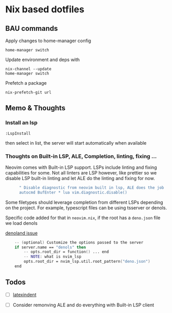# Nix based dotfiles

## BAU commands

Apply changes to home-manager config

```shell
home-manager switch
```

Update environment and deps with

```shell
nix-channel --update
home-manager switch
```

Prefetch a package

```shell
nix-prefetch-git url
```

## Memo & Thoughts

### Install an lsp

```
:LspInstall
```

then select in list, the server will start automatically when available

### Thoughts on Built-in LSP, ALE, Completion, linting, fixing ...

Neovim comes with Built-in LSP support. LSPs include linting and fixing
capabilities for some. Not all linters are LSP however, like prettier so we disable LSP
built-in linting and let ALE do the linting and fixing for now.

```nix
      " Disable diagnostic from neovim built in lsp, ALE does the job
      autocmd BufEnter * lua vim.diagnostic.disable()
```



Some filetypes should leverage completion from different LSPs depending on the
project. For example, typescript files can be using tsserver or denols.

Specific code added for that in `neovim.nix`, if the root has a `deno.json`
file we load denols

[denoland issue](https://github.com/denoland/deno/issues/13228)

```nix
    -- (optional) Customize the options passed to the server
    if server.name == "denols" then
        -- opts.root_dir = function() ... end
        -- NOTE: what is nvim_lsp
        opts.root_dir = nvim_lsp.util.root_pattern("deno.json")
    end
```

## Todos

- [ ] [latexindent](https://tex.stackexchange.com/questions/390433/how-can-i-install-latexindent-on-macos)

- [ ] Consider remonving ALE and do everything with Built-in LSP client
